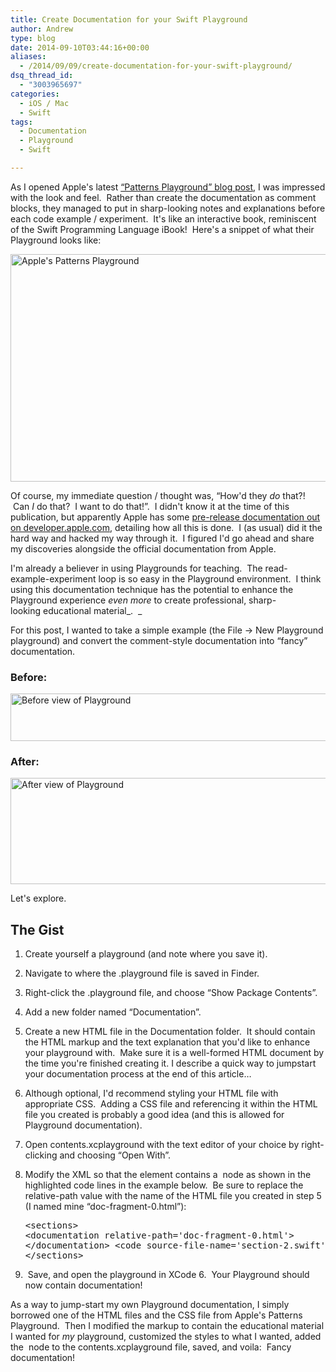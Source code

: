 ```yaml
---
title: Create Documentation for your Swift Playground
author: Andrew
type: blog
date: 2014-09-10T03:44:16+00:00
aliases:
  - /2014/09/09/create-documentation-for-your-swift-playground/
dsq_thread_id:
  - "3003965697"
categories:
  - iOS / Mac
  - Swift
tags:
  - Documentation
  - Playground
  - Swift

---
```

As I opened Apple's latest <a title="Apple Swift Developer Blog - Patterns Playground" href="https://developer.apple.com/swift/blog/?id=13" target="_blank">&#8220;Patterns Playground&#8221; blog post</a>, I was impressed with the look and feel.  Rather than create the documentation as comment blocks, they managed to put in sharp-looking notes and explanations before each code example / experiment.  It's like an interactive book, reminiscent of the Swift Programming Language iBook!  Here's a snippet of what their Playground looks like:

[<img class="alignnone size-large wp-image-4771" src="http://www.andrewcbancroft.com/wp-content/uploads/2014/09/Patterns_playground-1024x511.png" alt="Apple's Patterns Playground" width="730" height="364" srcset="https://www.andrewcbancroft.com/wp-content/uploads/2014/09/Patterns_playground-1024x511.png 1024w, https://www.andrewcbancroft.com/wp-content/uploads/2014/09/Patterns_playground-300x149.png 300w, https://www.andrewcbancroft.com/wp-content/uploads/2014/09/Patterns_playground.png 1080w" sizes="(max-width: 730px) 100vw, 730px" />][1]

Of course, my immediate question / thought was, &#8220;How'd they _do_ that?!  Can _I_ do that?  I want to do that!&#8221;.  I didn't know it at the time of this publication, but apparently Apple has some <a title="Apple Developer Documentation - Interactive Learning Playgrounds" href="https://developer.apple.com/library/prerelease/ios/documentation/Swift/Reference/Playground_Ref/Chapters/InteractiveLearning.html" target="_blank">pre-release documentation out on developer.apple.com</a>, detailing how all this is done.  I (as usual) did it the hard way and hacked my way through it.  I figured I'd go ahead and share my discoveries alongside the official documentation from Apple.

I'm already a believer in using Playgrounds for teaching.  The read-example-experiment loop is so easy in the Playground environment.  I think using this documentation technique has the potential to enhance the Playground experience _even more_ to create professional, sharp-looking educational material_.  _

For this post, I wanted to take a simple example (the File -> New Playground playground) and convert the comment-style documentation into &#8220;fancy&#8221; documentation.

### Before:

[<img class="alignnone size-large wp-image-4751" src="http://www.andrewcbancroft.com/wp-content/uploads/2014/09/MyPlayground_WithDocumentation_playground_before-1024x108.png" alt="Before view of Playground" width="730" height="76" srcset="https://www.andrewcbancroft.com/wp-content/uploads/2014/09/MyPlayground_WithDocumentation_playground_before-1024x108.png 1024w, https://www.andrewcbancroft.com/wp-content/uploads/2014/09/MyPlayground_WithDocumentation_playground_before-300x31.png 300w, https://www.andrewcbancroft.com/wp-content/uploads/2014/09/MyPlayground_WithDocumentation_playground_before.png 1142w" sizes="(max-width: 730px) 100vw, 730px" />][2]

### After:

[<img class="alignnone size-large wp-image-4761" src="http://www.andrewcbancroft.com/wp-content/uploads/2014/09/MyPlayground_WithDocumentation_playground_after-1024x239.png" alt="After view of Playground" width="730" height="170" srcset="https://www.andrewcbancroft.com/wp-content/uploads/2014/09/MyPlayground_WithDocumentation_playground_after-1024x239.png 1024w, https://www.andrewcbancroft.com/wp-content/uploads/2014/09/MyPlayground_WithDocumentation_playground_after-300x70.png 300w, https://www.andrewcbancroft.com/wp-content/uploads/2014/09/MyPlayground_WithDocumentation_playground_after.png 1139w" sizes="(max-width: 730px) 100vw, 730px" />][3]

Let's explore.

## The Gist

  1. Create yourself a playground (and note where you save it).
  2. Navigate to where the .playground file is saved in Finder.
  3. Right-click the .playground file, and choose &#8220;Show Package Contents&#8221;.
  4. Add a new folder named &#8220;Documentation&#8221;.
  5. Create a new HTML file in the Documentation folder.  It should contain the HTML markup and the text explanation that you'd like to enhance your playground with.  Make sure it is a well-formed HTML document by the time you're finished creating it. I describe a quick way to jumpstart your documentation process at the end of this article&#8230;
  6. Although optional, I'd recommend styling your HTML file with appropriate CSS.  Adding a CSS file and referencing it within the HTML file you created is probably a good idea (and this is allowed for Playground documentation).
  7. Open contents.xcplayground with the text editor of your choice by right-clicking and choosing &#8220;Open With&#8221;.
  8. Modify the XML so that the <sections> element contains a <span class="lang:default decode:true  crayon-inline "><documentation></span> node as shown in the highlighted code lines in the example below.  Be sure to replace the relative-path value with the name of the HTML file you created in step 5 (I named mine &#8220;doc-fragment-0.html&#8221;): <pre class="lang:xhtml mark:2-3 decode:true " title="contents.xcplayground Snippet">&lt;sections&gt;
        &lt;documentation relative-path='doc-fragment-0.html'&gt;
        &lt;/documentation&gt;
        &lt;code source-file-name='section-2.swift'/&gt;
&lt;/sections&gt;</pre>

  9.  Save, and open the playground in XCode 6.  Your Playground should now contain documentation!

As a way to jump-start my own Playground documentation, I simply borrowed one of the HTML files and the CSS file from Apple's Patterns Playground.  Then I modified the markup to contain the educational material I wanted for _my_ playground, customized the styles to what I wanted, added the <span class="lang:default decode:true  crayon-inline "><documentation></span> node to the contents.xcplayground file, saved, and voila:  Fancy documentation!

&nbsp;

 [1]: http://www.andrewcbancroft.com/wp-content/uploads/2014/09/Patterns_playground.png
 [2]: http://www.andrewcbancroft.com/wp-content/uploads/2014/09/MyPlayground_WithDocumentation_playground_before.png
 [3]: http://www.andrewcbancroft.com/wp-content/uploads/2014/09/MyPlayground_WithDocumentation_playground_after.png